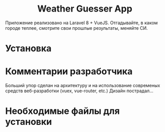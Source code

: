 <h1 align="center">Weather Guesser App</h1>

Приложение реализовано на Laravel 8 + VueJS. 
Отгадывайте, в каком городе теплее, смотрите свои прошлые результаты, меняйте СИ.

# Установка
# Комментарии разработчика
Больший упор сделан на архитектуру и на использование современых средств веб-разработки (vuex, vue-router, etc.)
Дизайн пострадал...
# Необходимые файлы для установки
